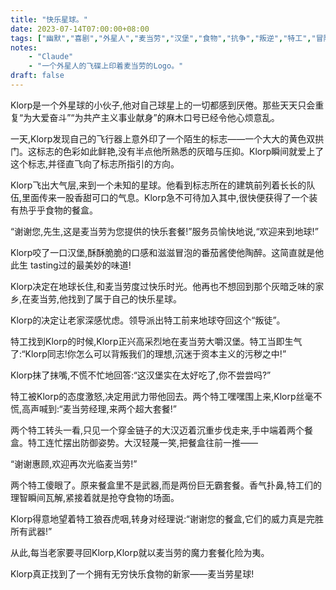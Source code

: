 ```yaml
---
title: "快乐星球。"
date: 2023-07-14T07:00:00+08:00
tags: ["幽默","喜剧","外星人","麦当劳","汉堡","食物","抗争","叛逆","特工","冒险","Claude"]
notes:
    - "Claude"
    - "一个外星人的飞碟上印着麦当劳的Logo。"
draft: false
---
```


Klorp是一个外星球的小伙子,他对自己球星上的一切都感到厌倦。那些天天只会重复“为大爱奋斗”“为共产主义事业献身”的麻木口号已经令他心烦意乱。  

一天,Klorp发现自己的飞行器上意外印了一个陌生的标志——一个大大的黄色双拱门。这标志的色彩如此鲜艳,没有半点他所熟悉的灰暗与压抑。Klorp瞬间就爱上了这个标志,并径直飞向了标志所指引的方向。

Klorp飞出大气层,来到一个未知的星球。他看到标志所在的建筑前列着长长的队伍,里面传来一股香甜可口的气息。Klorp急不可待加入其中,很快便获得了一个装有热乎乎食物的餐盒。

“谢谢您,先生,这是麦当劳为您提供的快乐套餐!”服务员愉快地说,“欢迎来到地球!”

Klorp咬了一口汉堡,酥酥脆脆的口感和滋滋冒泡的番茄酱使他陶醉。这简直就是他此生 tasting过的最美妙的味道!

Klorp决定在地球长住,和麦当劳度过快乐时光。他再也不想回到那个灰暗乏味的家乡,在麦当劳,他找到了属于自己的快乐星球。

Klorp的决定让老家深感忧虑。领导派出特工前来地球夺回这个“叛徒”。  

特工找到Klorp的时候,Klorp正兴高采烈地在麦当劳大嚼汉堡。特工当即生气了:“Klorp同志!你怎么可以背叛我们的理想,沉迷于资本主义的污秽之中!”  

Klorp抹了抹嘴,不慌不忙地回答:“这汉堡实在太好吃了,你不尝尝吗?”  

特工被Klorp的态度激怒,决定用武力带他回去。两个特工嘿嘿围上来,Klorp丝毫不慌,高声喊到:“麦当劳经理,来两个超大套餐!”  

两个特工转头一看,只见一个穿金链子的大汉迈着沉重步伐走来,手中端着两个餐盒。特工连忙摆出防御姿势。大汉轻蔑一笑,把餐盒往前一推——

“谢谢惠顾,欢迎再次光临麦当劳!”

两个特工傻眼了。原来餐盒里不是武器,而是两份巨无霸套餐。香气扑鼻,特工们的理智瞬间瓦解,紧接着就是抢夺食物的场面。

Klorp得意地望着特工狼吞虎咽,转身对经理说:“谢谢您的餐盒,它们的威力真是完胜所有武器!”

从此,每当老家要寻回Klorp,Klorp就以麦当劳的魔力套餐化险为夷。

Klorp真正找到了一个拥有无穷快乐食物的新家——麦当劳星球!